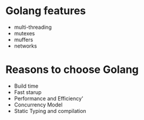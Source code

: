 # Golang features

- multi-threading
- mutexes
- muffers
- networks

# Reasons to choose Golang

- Build time
- Fast starup
- Performance and Efficiency'
- Concurrency Model
- Static Typing and compilation
